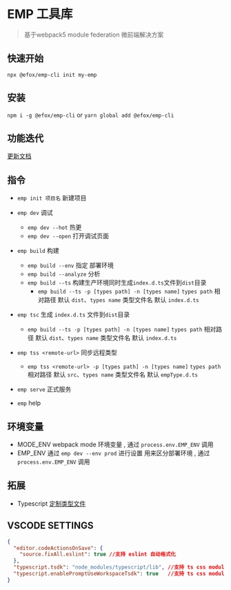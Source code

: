 # EMP 工具库
> 基于webpack5 module federation 微前端解决方案 

## 快速开始
`npx @efox/emp-cli init my-emp`

## 安装 
`npm i -g @efox/emp-cli` or `yarn global add @efox/emp-cli` 

## 功能迭代 
[更新文档](CHANGELOG.md)

## 指令 

+ `emp init 项目名` 新建项目
+ `emp dev` 调试
  + `emp dev --hot` 热更
  + `emp dev --open` 打开调试页面
+ `emp build` 构建
  + `emp build --env` 指定 部署环境
  + `emp build --analyze` 分析
  + `emp build --ts` 构建生产环境同时生成`index.d.ts`文件到`dist`目录
    + `emp build --ts -p [types path] -n [types name]` `types path` 相对路径 默认 `dist`、`types name` 类型文件名 默认 `index.d.ts`
+ `emp tsc` 生成 `index.d.ts` 文件到`dist`目录  
  + `emp build --ts -p [types path] -n [types name]` `types path` 相对路径 默认 `dist`、`types name` 类型文件名 默认 `index.d.ts`

+ `emp tss <remote-url>` 同步远程类型
    + `emp tss <remote-url> -p [types path] -n [types name]` `types path` 相对路径 默认 `src`、`types name` 类型文件名 默认 `empType.d.ts`
+ `emp serve` 正式服务
+ `emp` help 


## 环境变量 
+ MODE_ENV webpack mode 环境变量 , 通过 `process.env.EMP_ENV` 调用
+ EMP_ENV 通过 `emp dev --env prod` 进行设置 用来区分部署环境 , 通过 `process.env.EMP_ENV` 调用

## 拓展
+ Typescript [定制类型文件](https://www.npmjs.com/package/@efox/emp-tune-dts-plugin)

## VSCODE SETTINGS
```json
{
  "editor.codeActionsOnSave": {
    "source.fixAll.eslint": true //支持 eslint 自动格式化
  },
  "typescript.tsdk": "node_modules/typescript/lib", //支持 ts css module type check
  "typescript.enablePromptUseWorkspaceTsdk": true   //支持 ts css module type check
}

```